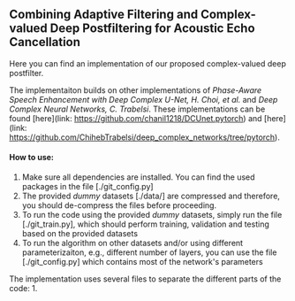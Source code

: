 
## Combining Adaptive Filtering and Complex-valued Deep Postfiltering for Acoustic Echo Cancellation 

Here you can find an implementation of our proposed complex-valued deep postfilter. 

The implementaiton builds on other implementations of *Phase-Aware Speech Enhancement with Deep Complex U-Net, H. Choi, et al.* and *Deep Complex Neural Networks, C. Trabelsi*. These implementations can be found [here](link: https://github.com/chanil1218/DCUnet.pytorch) and [here](link: https://github.com/ChihebTrabelsi/deep_complex_networks/tree/pytorch). 

#### How to use: 
1. Make sure all dependencies are installed. You can find the used packages in the file [./git_config.py]
2. The provided *dummy* datasets [./data/] are compressed and therefore, you should de-compress the files before proceeding. 
3. To run the code using the provided *dummy* datasets, simply run the file [./git_train.py], which should perform training, validation and testing based on the provided datasets
4. To run the algorithm on other datasets and/or using different parameterizaiton, e.g., different number of layers, you can use the file [./git_config.py] which contains most of the network's parameters

The implementation uses several files to separate the different parts of the code: 
1. 


